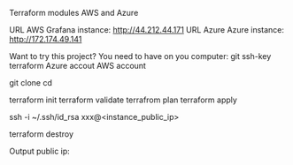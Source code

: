 Terraform modules AWS and Azure

URL AWS Grafana instance: http://44.212.44.171
URL Azure Azure instance: http://172.174.49.141

Want to try this project?
You need to have on you computer:
git
ssh-key
terraform
Azure accout
AWS account

git clone 
cd


terraform init
terraform validate
terrafrom plan
terraform apply

ssh -i ~/.ssh/id_rsa xxx@<instance_public_ip>

terraform destroy

Output public ip:

